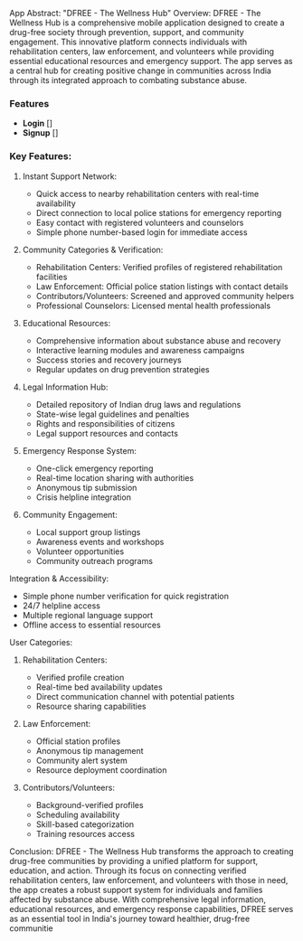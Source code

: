 App Abstract: "DFREE - The Wellness Hub"
Overview:
DFREE - The Wellness Hub is a comprehensive mobile application designed to create a drug-free society through prevention, support, and community engagement. This innovative platform connects individuals with rehabilitation centers, law enforcement, and volunteers while providing essential educational resources and emergency support. The app serves as a central hub for creating positive change in communities across India through its integrated approach to combating substance abuse.

### Features

- **Login** []  
- **Signup** []

### Key Features:

1. Instant Support Network:
   - Quick access to nearby rehabilitation centers with real-time availability
   - Direct connection to local police stations for emergency reporting
   - Easy contact with registered volunteers and counselors
   - Simple phone number-based login for immediate access

2. Community Categories & Verification:
   - Rehabilitation Centers: Verified profiles of registered rehabilitation facilities
   - Law Enforcement: Official police station listings with contact details
   - Contributors/Volunteers: Screened and approved community helpers
   - Professional Counselors: Licensed mental health professionals

3. Educational Resources:
   - Comprehensive information about substance abuse and recovery
   - Interactive learning modules and awareness campaigns
   - Success stories and recovery journeys
   - Regular updates on drug prevention strategies

4. Legal Information Hub:
   - Detailed repository of Indian drug laws and regulations
   - State-wise legal guidelines and penalties
   - Rights and responsibilities of citizens
   - Legal support resources and contacts

5. Emergency Response System:
   - One-click emergency reporting
   - Real-time location sharing with authorities
   - Anonymous tip submission
   - Crisis helpline integration

6. Community Engagement:
   - Local support group listings
   - Awareness events and workshops
   - Volunteer opportunities
   - Community outreach programs

Integration & Accessibility:
- Simple phone number verification for quick registration
- 24/7 helpline access
- Multiple regional language support
- Offline access to essential resources

User Categories:
1. Rehabilitation Centers:
   - Verified profile creation
   - Real-time bed availability updates
   - Direct communication channel with potential patients
   - Resource sharing capabilities

2. Law Enforcement:
   - Official station profiles
   - Anonymous tip management
   - Community alert system
   - Resource deployment coordination

3. Contributors/Volunteers:
   - Background-verified profiles
   - Scheduling availability
   - Skill-based categorization
   - Training resources access

Conclusion:
DFREE - The Wellness Hub transforms the approach to creating drug-free communities by providing a unified platform for support, education, and action. Through its focus on connecting verified rehabilitation centers, law enforcement, and volunteers with those in need, the app creates a robust support system for individuals and families affected by substance abuse. With comprehensive legal information, educational resources, and emergency response capabilities, DFREE serves as an essential tool in India's journey toward healthier, drug-free communitie
